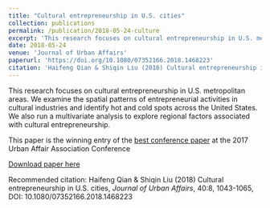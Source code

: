 ```yaml
---
title: "Cultural entrepreneurship in U.S. cities"
collection: publications
permalink: /publication/2018-05-24-culture
excerpt: 'This research focuses on cultural entrepreneurship in U.S. metropolitan areas.'
date: 2018-05-24
venue: 'Journal of Urban Affairs'
paperurl: 'https://doi.org/10.1080/07352166.2018.1468223'
citation: 'Haifeng Qian & Shiqin Liu (2018) Cultural entrepreneurship in U.S. cities, <i>Journal of Urban Affairs</i>, 40:8, 1043-1065, DOI: 10.1080/07352166.2018.1468223'
---
```

This research focuses on cultural entrepreneurship in U.S. metropolitan areas. We examine the spatial patterns of entrepreneurial activities in cultural industries and identify hot and cold spots across the United States. We also run a multivariate analysis to explore regional factors associated with cultural entrepreneurship.

This paper is the winning entry of the [best conference paper](https://urbanaffairsassociation.org/2018/04/12/2018-best-conference-paper-award/) at the 2017 Urban Affair Association Conference

[Download paper here](https://doi.org/10.1080/07352166.2018.1468223)

Recommended citation: Haifeng Qian & Shiqin Liu (2018) Cultural entrepreneurship in U.S. cities, <i>Journal of Urban Affairs</i>, 40:8, 1043-1065, DOI: 10.1080/07352166.2018.1468223